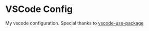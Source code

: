 # VSCode Config

My vscode configuration. Special thanks to [vscode-use-package](https://github.com/bodil/vscode-use-package)

